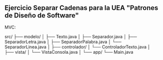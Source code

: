 Ejercicio Separar Cadenas para la UEA "Patrones de Diseño de Software"
-

MVC: 

src/
├── modelo/
│   ├── Texto.java
│   ├── Separador.java
│   ├── SeparadorLetra.java
│   ├── SeparadorPalabra.java
│   └── SeparadorLinea.java
│
├── controlador/
│   └── ControladorTexto.java
│
├── vista/
│   └── VistaConsola.java
│
└── app/
    └── Main.java
